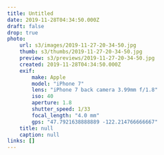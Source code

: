 ```yaml
---
title: Untitled
date: 2019-11-28T04:34:50.000Z
draft: false
drop: true
photo:
    url: s3/images/2019-11-27-20-34-50.jpg
    thumb: s3/thumbs/2019-11-27-20-34-50.jpg
    preview: s3/previews/2019-11-27-20-34-50.jpg
    created: 2019-11-28T04:34:50.000Z
    exif:
        make: Apple
        model: "iPhone 7"
        lens: "iPhone 7 back camera 3.99mm f/1.8"
        iso: 40
        aperture: 1.8
        shutter_speed: 1/33
        focal_length: "4.0 mm"
        gps: "47.7921638888889 -122.214766666667"
    title: null
    caption: null
links: []
---
```

